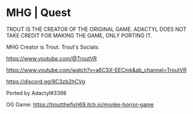 # MHG | Quest

TROUT IS THE CREATOR OF THE ORIGINAL GAME. ADACTYL DOES NOT TAKE CREDIT FOR MAKING THE GAME, ONLY PORTING IT.

MHG Creator is Trout.
Trout's Socials:

https://www.youtube.com/@TroutVR

https://www.youtube.com/watch?v=a6CSX-EECmk&ab_channel=TroutVR

https://discord.gg/8C3zb2hCVg

Ported by Adactyl#3398

OG Game:
https://troutthefish69.itch.io/monke-horror-game
